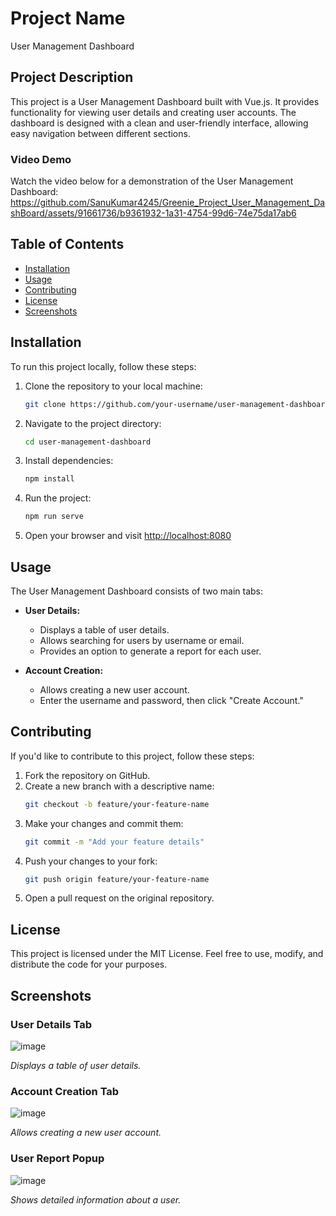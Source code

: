 # Project Name
User Management Dashboard

## Project Description
This project is a User Management Dashboard built with Vue.js. It provides functionality for viewing user details and creating user accounts. The dashboard is designed with a clean and user-friendly interface, allowing easy navigation between different sections.

### Video Demo
Watch the video below for a demonstration of the User Management Dashboard:
https://github.com/SanuKumar4245/Greenie_Project_User_Management_DashBoard/assets/91661736/b9361932-1a31-4754-99d6-74e75da17ab6

## Table of Contents
- [Installation](#installation)
- [Usage](#usage)
- [Contributing](#contributing)
- [License](#license)
- [Screenshots](#screenshots)

## Installation
To run this project locally, follow these steps:

1. Clone the repository to your local machine:
    ```bash
    git clone https://github.com/your-username/user-management-dashboard.git
    ```
2. Navigate to the project directory:
    ```bash
    cd user-management-dashboard
    ```
3. Install dependencies:
    ```bash
    npm install
    ```
4. Run the project:
    ```bash
    npm run serve
    ```
5. Open your browser and visit [http://localhost:8080](http://localhost:8080)

## Usage
The User Management Dashboard consists of two main tabs:

- **User Details:**
  - Displays a table of user details.
  - Allows searching for users by username or email.
  - Provides an option to generate a report for each user.

- **Account Creation:**
  - Allows creating a new user account.
  - Enter the username and password, then click "Create Account."

## Contributing
If you'd like to contribute to this project, follow these steps:

1. Fork the repository on GitHub.
2. Create a new branch with a descriptive name:
    ```bash
    git checkout -b feature/your-feature-name
    ```
3. Make your changes and commit them:
    ```bash
    git commit -m "Add your feature details"
    ```
4. Push your changes to your fork:
    ```bash
    git push origin feature/your-feature-name
    ```
5. Open a pull request on the original repository.

## License
This project is licensed under the MIT License. Feel free to use, modify, and distribute the code for your purposes.

## Screenshots

### User Details Tab
![image](https://github.com/SanuKumar4245/Greenie_Project_User_Management_DashBoard/assets/91661736/c4435f2b-9d16-49db-9eeb-0adca92adae8)


*Displays a table of user details.*

### Account Creation Tab
![image](https://github.com/SanuKumar4245/Greenie_Project_User_Management_DashBoard/assets/91661736/392696e2-511d-413f-9c13-c31c0e9d4342)


*Allows creating a new user account.*

### User Report Popup
![image](https://github.com/SanuKumar4245/Greenie_Project_User_Management_DashBoard/assets/91661736/1d996ba2-2ec1-41a2-8e41-c5e68271cece)


*Shows detailed information about a user.*

